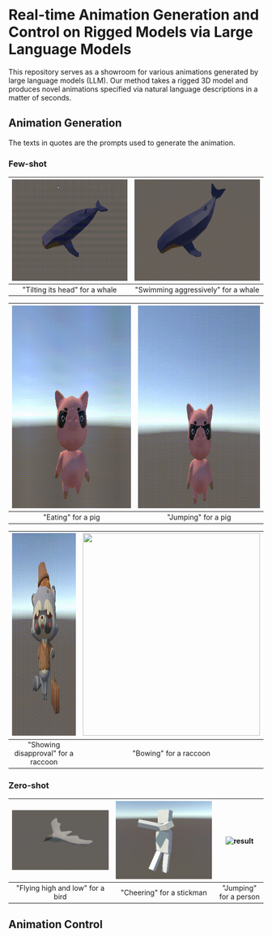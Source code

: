 # Real-time Animation Generation and Control on Rigged Models via Large Language Models
 
This repository serves as a showroom for various animations generated by large language models (LLM). Our method takes a rigged 3D model and produces novel animations specified via natural language descriptions in a matter of seconds.

## Animation Generation

The texts in quotes are the prompts used to generate the animation.

### Few-shot

| <img src="/videos/whale_head_moving.gif" width="400" height="200"/>| <img src="/videos/whale_swim_aggressively.gif" width="400" height="200"/> |
| :-------------: | :-------------: | 
| "Tilting its head" for a whale  | "Swimming aggressively" for a whale |

| <img src="/videos/pig_eat.gif" width="350" height="400"/> | <img src="/videos/pig_jump.gif" width="350" height="400"/>  |
| :-------------: | :-------------: | 
| "Eating" for a pig | "Jumping" for a pig |

| <img src="/videos/raccoon_disapproval.gif" width="350" height="400"/>| <img src="/videos/raccoon_bow.gif" width="350" height="400"/>  |
| :-------------: | :-------------: | 
| "Showing disapproval" for a raccoon | "Bowing" for a raccoon  |

### Zero-shot

| ![result](videos/bird_flying_high_and_low.gif)| ![result](videos/stickman_cheering.gif)  | ![result](videos/person_jumping.gif)  |
| :-------------: | :-------------: | :-------------: | 
| "Flying high and low" for a bird | "Cheering" for a stickman  | "Jumping" for a person  |


## Animation Control

